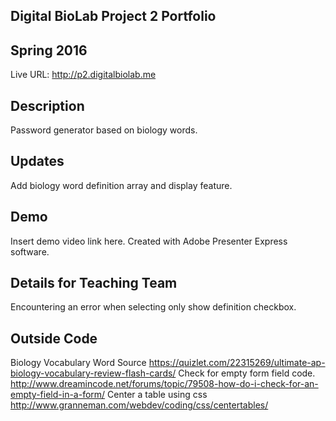 ## Digital BioLab Project 2 Portfolio
## Spring 2016

Live URL: <http://p2.digitalbiolab.me>

## Description
Password generator based on biology words.

## Updates
Add biology word definition array and display feature.

## Demo
Insert demo video link here.
Created with Adobe Presenter Express software.

## Details for Teaching Team
Encountering an error when selecting only show definition checkbox. 

## Outside Code
Biology Vocabulary Word Source
https://quizlet.com/22315269/ultimate-ap-biology-vocabulary-review-flash-cards/
Check for empty form field code.
http://www.dreamincode.net/forums/topic/79508-how-do-i-check-for-an-empty-field-in-a-form/
Center a table using css
http://www.granneman.com/webdev/coding/css/centertables/
